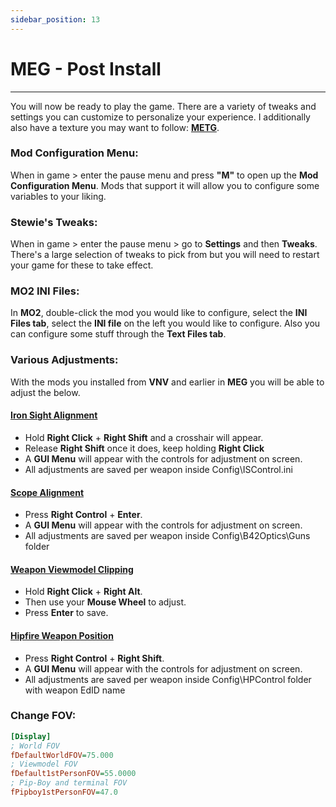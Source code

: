 ```yaml
---
sidebar_position: 13
---
```


# MEG - Post Install

---

You will now be ready to play the game. There are a variety of tweaks and settings you can customize to personalize your experience. I additionally also have a texture you may want to follow: **[METG](</docs/METG - Introduction>)**.

### Mod Configuration Menu:  

When in game > enter the pause menu and press **"M"** to open up the **Mod Configuration Menu**. Mods that support it will allow you to configure some variables to your liking.


### Stewie's Tweaks:

When in game > enter the pause menu > go to **Settings** and then **Tweaks**. There's a large selection of tweaks to pick from but you will need to restart your game for these to take effect.


### MO2 INI Files:

In **MO2**, double-click the mod you would like to configure, select the **INI Files tab**, select the **INI file** on the left you would like to configure. Also you can configure some stuff through the **Text Files tab**.


### Various Adjustments:

With the mods you installed from **VNV** and earlier in **MEG** you will be able to adjust the below.

#### [Iron Sight Alignment](https://www.nexusmods.com/newvegas/mods/75417)

- Hold **Right Click** + **Right Shift** and a crosshair will appear.
- Release **Right Shift** once it does, keep holding **Right Click**
- A **GUI Menu** will appear with the controls for adjustment on screen.
- All adjustments are saved per weapon inside Config\ISControl.ini

#### [Scope Alignment](https://www.nexusmods.com/newvegas/mods/75417)

- Press **Right Control** + **Enter**.
- A **GUI Menu** will appear with the controls for adjustment on screen.
- All adjustments are saved per weapon inside Config\B42Optics\Guns folder

#### [Weapon Viewmodel Clipping](https://www.nexusmods.com/newvegas/mods/82093)

- Hold **Right Click** + **Right Alt**.
- Then use your **Mouse Wheel** to adjust. 
- Press **Enter** to save.

#### [Hipfire Weapon Position](https://www.nexusmods.com/newvegas/mods/81967)

- Press **Right Control** + **Right Shift**.
- A **GUI Menu** will appear with the controls for adjustment on screen.
- All adjustments are saved per weapon inside Config\HPControl folder with weapon EdID name


### Change FOV:

```ini title="To Change your FOV edit these settings in your falloutcustom.ini:" showLineNumbers
[Display]
; World FOV
fDefaultWorldFOV=75.000
; Viewmodel FOV
fDefault1stPersonFOV=55.0000
; Pip-Boy and terminal FOV
fPipboy1stPersonFOV=47.0
```


